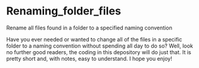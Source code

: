 # Renaming_folder_files
Rename all files found in a folder to a specified naming convention

Have you ever needed or wanted to change all of the files in a specific folder to a naming convention without spending all day to do so?  Well, look no further good readers, the coding in this depository will do just that.  It is pretty short and, with notes, easy to understand.  I hope you enjoy!
